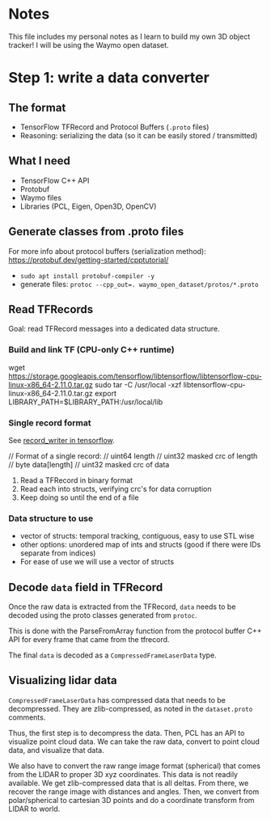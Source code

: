 # Notes
This file includes my personal notes as I learn to build my own 3D object tracker! I will be using the Waymo open dataset.

# Step 1: write a data converter

## The format
* TensorFlow TFRecord and Protocol Buffers (`.proto` files)
* Reasoning: serializing the data (so it can be easily stored / transmitted)

## What I need
* TensorFlow C++ API
* Protobuf
* Waymo files
* Libraries (PCL, Eigen, Open3D, OpenCV)

## Generate classes from .proto files
For more info about protocol buffers (serialization method): https://protobuf.dev/getting-started/cpptutorial/
* `sudo apt install protobuf-compiler -y`
* generate files: `protoc --cpp_out=. waymo_open_dataset/protos/*.proto`

## Read TFRecords 
Goal: read TFRecord messages into a dedicated data structure. 

### Build and link TF (CPU-only C++ runtime)
wget https://storage.googleapis.com/tensorflow/libtensorflow/libtensorflow-cpu-linux-x86_64-2.11.0.tar.gz
sudo tar -C /usr/local -xzf libtensorflow-cpu-linux-x86_64-2.11.0.tar.gz
export LIBRARY_PATH=$LIBRARY_PATH:/usr/local/lib

### Single record format
See [record_writer in tensorflow](https://github.com/tensorflow/tensorflow/blob/516ae286f6cc796e646d14671d94959b129130a4/tensorflow/core/lib/io/record_writer.h#L60).

// Format of a single record:
//  uint64    length
//  uint32    masked crc of length
//  byte      data[length]
//  uint32    masked crc of data

1. Read a TFRecord in binary format
2. Read each into structs, verifying crc's for data corruption
3. Keep doing so until the end of a file

### Data structure to use
* vector of structs: temporal tracking, contiguous, easy to use STL wise
* other options: unordered map of ints and structs (good if there were IDs separate from indices)
* For ease of use we will use a vector of structs

## Decode `data` field in TFRecord
Once the raw data is extracted from the TFRecord, `data` needs to be decoded using the proto classes generated from `protoc`.

This is done with the ParseFromArray function from the protocol buffer C++ API for every frame that came from the tfrecord.

The final `data` is decoded as a `CompressedFrameLaserData` type.

## Visualizing lidar data
`CompressedFrameLaserData` has compressed data that needs to be decompressed. They are zlib-compressed, as noted in the `dataset.proto` comments.

Thus, the first step is to decompress the data. Then, PCL has an API to visualize point cloud data. We can take the raw data, convert to point cloud data, and visualize that data. 

We also have to convert the raw range image format (spherical) that comes from the LIDAR to proper 3D xyz coordinates. This data is not readily available. We get zlib-compressed data that is all deltas. From there, we recover the range image with distances and angles. Then, we convert from polar/spherical to cartesian 3D points and do a coordinate transform from LIDAR to world.